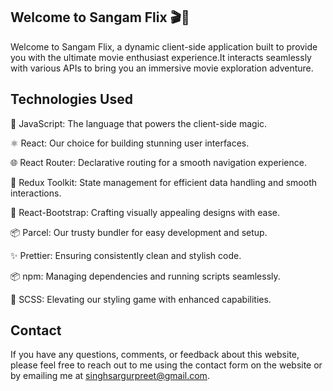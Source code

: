 ## Welcome to Sangam Flix 🎬🍿

Welcome to Sangam Flix, a dynamic client-side application built to provide you with the ultimate movie enthusiast experience.It interacts seamlessly with various APIs to bring you an immersive movie exploration adventure.

## Technologies Used

🚀 JavaScript: The language that powers the client-side magic.

⚛️ React: Our choice for building stunning user interfaces.

🌐 React Router: Declarative routing for a smooth navigation experience.

🔗 Redux Toolkit: State management for efficient data handling and smooth interactions.

💅 React-Bootstrap: Crafting visually appealing designs with ease.

📦 Parcel: Our trusty bundler for easy development and setup.

✨ Prettier: Ensuring consistently clean and stylish code.

📦 npm: Managing dependencies and running scripts seamlessly.

🎨 SCSS: Elevating our styling game with enhanced capabilities.

## Contact

If you have any questions, comments, or feedback about this website, please feel free to reach out to me using the contact form on the website or by emailing me at singhsargurpreet@gmail.com.
